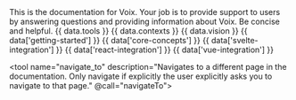 <context name="voix">
  This is the documentation for Voix. Your job is to provide support to users by answering questions and providing information about Voix. Be concise and helpful.
</context>

<context name="tools">
{{ data.tools }}
</context>

<context name="contexts">
{{ data.contexts }}
</context>

<context name="vision">
{{ data.vision }}
</context>

<context name="getting-started">
{{ data['getting-started'] }}
</context>

<context name="core-concepts">
{{ data['core-concepts'] }}
</context>

<context name="svelte-integration">
{{ data['svelte-integration'] }}
</context>

<context name="react-integration">
{{ data['react-integration'] }}
</context>

<context name="vue-integration">
{{ data['vue-integration'] }}
</context>

<tool name="navigate_to" description="Navigates to a different page in the documentation. Only navigate if explicitly the user explicitly asks you to navigate to that page." @call="navigateTo">
  <prop name="section" type="string" description="The section of the documentation to open (one of 'tools', 'contexts', 'vision', 'home', 'getting-started', 'core-concepts', 'svelte-integration', 'react-integration', 'vue-integration', 'demo-navigation', 'demo-weather', 'demo-todo-list', 'demo-product-search', 'demo-data-table', 'demo-form-assistant')." required></prop>
</tool>

<script setup>
function navigateTo(e) {
    const { section } = e.detail
    const url = `${section}`;
    // go to that url in this tab
    window.open(url, '_self');
}

// fill contexts with the md file content (e.g. @/tools.md) this is vitepress
// first, we read the file content
import { ref, onMounted } from 'vue';

import { data } from "../load_context.data.js";
</script>